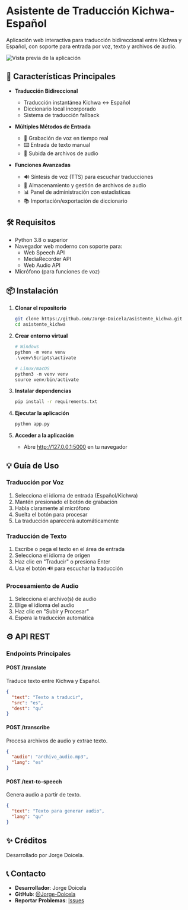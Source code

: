 # Asistente de Traducción Kichwa-Español

Aplicación web interactiva para traducción bidireccional entre Kichwa y Español, con soporte para entrada por voz, texto y archivos de audio.

![Vista previa de la aplicación](./static/img/preview.png)

## 🌟 Características Principales

- **Traducción Bidireccional**
  - Traducción instantánea Kichwa ↔ Español
  - Diccionario local incorporado
  - Sistema de traducción fallback

- **Múltiples Métodos de Entrada**
  - 🎤 Grabación de voz en tiempo real
  - ⌨️ Entrada de texto manual
  - 📁 Subida de archivos de audio

- **Funciones Avanzadas**
  - 🔊 Síntesis de voz (TTS) para escuchar traducciones
  - 💾 Almacenamiento y gestión de archivos de audio
  - 📊 Panel de administración con estadísticas
  - 📚 Importación/exportación de diccionario

## 🛠️ Requisitos

- Python 3.8 o superior
- Navegador web moderno con soporte para:
  - Web Speech API
  - MediaRecorder API
  - Web Audio API
- Micrófono (para funciones de voz)

## 📦 Instalación

1. **Clonar el repositorio**
   ```bash
   git clone https://github.com/Jorge-Doicela/asistente_kichwa.git
   cd asistente_kichwa
   ```

2. **Crear entorno virtual**
   ```powershell
   # Windows
   python -m venv venv
   .\venv\Scripts\activate

   # Linux/macOS
   python3 -m venv venv
   source venv/bin/activate
   ```

3. **Instalar dependencias**
   ```bash
   pip install -r requirements.txt
   ```

4. **Ejecutar la aplicación**
   ```bash
   python app.py
   ```

5. **Acceder a la aplicación**
   - Abre http://127.0.0.1:5000 en tu navegador

## 💡 Guía de Uso

### Traducción por Voz
1. Selecciona el idioma de entrada (Español/Kichwa)
2. Mantén presionado el botón de grabación
3. Habla claramente al micrófono
4. Suelta el botón para procesar
5. La traducción aparecerá automáticamente

### Traducción de Texto
1. Escribe o pega el texto en el área de entrada
2. Selecciona el idioma de origen
3. Haz clic en "Traducir" o presiona Enter
4. Usa el botón 🔊 para escuchar la traducción

### Procesamiento de Audio
1. Selecciona el archivo(s) de audio
2. Elige el idioma del audio
3. Haz clic en "Subir y Procesar"
4. Espera la traducción automática

## ⚙️ API REST

### Endpoints Principales

#### POST /translate
Traduce texto entre Kichwa y Español.
```json
{
  "text": "Texto a traducir",
  "src": "es",
  "dest": "qu"
}
```

#### POST /transcribe
Procesa archivos de audio y extrae texto.
```json
{
  "audio": "archivo_audio.mp3",
  "lang": "es"
}
```

#### POST /text-to-speech
Genera audio a partir de texto.
```json
{
  "text": "Texto para generar audio",
  "lang": "qu"
}
```

## ✨ Créditos

Desarrollado por Jorge Doicela.

## 📞 Contacto

- **Desarrollador**: Jorge Doicela
- **GitHub**: [@Jorge-Doicela](https://github.com/Jorge-Doicela)
- **Reportar Problemas**: [Issues](https://github.com/Jorge-Doicela/asistente_kichwa/issues)
